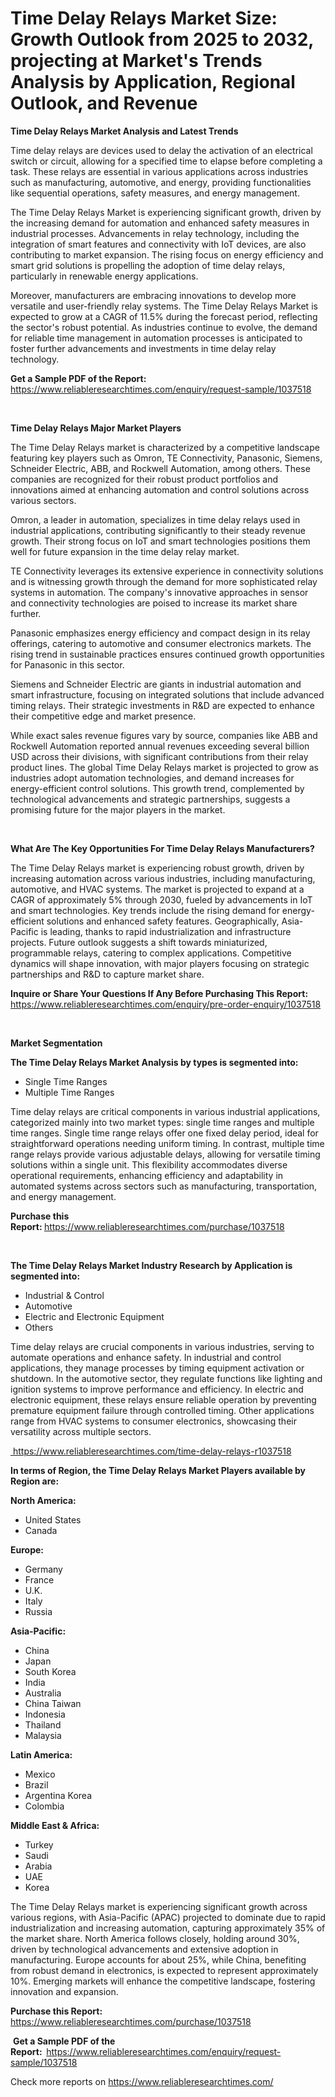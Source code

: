 <p><h1>Time Delay Relays Market Size: Growth Outlook from 2025 to 2032, projecting at Market's Trends Analysis by Application, Regional Outlook, and Revenue</h1></p><p><strong>Time Delay Relays Market Analysis and Latest Trends</strong></p>
<p><p>Time delay relays are devices used to delay the activation of an electrical switch or circuit, allowing for a specified time to elapse before completing a task. These relays are essential in various applications across industries such as manufacturing, automotive, and energy, providing functionalities like sequential operations, safety measures, and energy management.</p><p>The Time Delay Relays Market is experiencing significant growth, driven by the increasing demand for automation and enhanced safety measures in industrial processes. Advancements in relay technology, including the integration of smart features and connectivity with IoT devices, are also contributing to market expansion. The rising focus on energy efficiency and smart grid solutions is propelling the adoption of time delay relays, particularly in renewable energy applications.</p><p>Moreover, manufacturers are embracing innovations to develop more versatile and user-friendly relay systems. The Time Delay Relays Market is expected to grow at a CAGR of 11.5% during the forecast period, reflecting the sector's robust potential. As industries continue to evolve, the demand for reliable time management in automation processes is anticipated to foster further advancements and investments in time delay relay technology.</p></p>
<p><strong>Get a Sample PDF of the Report:&nbsp;</strong> <a href="https://www.reliableresearchtimes.com/enquiry/request-sample/1037518?utm_campaign=2284&utm_medium=2&utm_source=Github&utm_content=ia&utm_term=11022025&utm_id=time-delay-relays">https://www.reliableresearchtimes.com/enquiry/request-sample/1037518</a></p>
<p>&nbsp;</p>
<p><strong>Time Delay Relays Major Market Players</strong></p>
<p><p>The Time Delay Relays market is characterized by a competitive landscape featuring key players such as Omron, TE Connectivity, Panasonic, Siemens, Schneider Electric, ABB, and Rockwell Automation, among others. These companies are recognized for their robust product portfolios and innovations aimed at enhancing automation and control solutions across various sectors.</p><p>Omron, a leader in automation, specializes in time delay relays used in industrial applications, contributing significantly to their steady revenue growth. Their strong focus on IoT and smart technologies positions them well for future expansion in the time delay relay market.</p><p>TE Connectivity leverages its extensive experience in connectivity solutions and is witnessing growth through the demand for more sophisticated relay systems in automation. The company's innovative approaches in sensor and connectivity technologies are poised to increase its market share further.</p><p>Panasonic emphasizes energy efficiency and compact design in its relay offerings, catering to automotive and consumer electronics markets. The rising trend in sustainable practices ensures continued growth opportunities for Panasonic in this sector.</p><p>Siemens and Schneider Electric are giants in industrial automation and smart infrastructure, focusing on integrated solutions that include advanced timing relays. Their strategic investments in R&D are expected to enhance their competitive edge and market presence.</p><p>While exact sales revenue figures vary by source, companies like ABB and Rockwell Automation reported annual revenues exceeding several billion USD across their divisions, with significant contributions from their relay product lines. The global Time Delay Relays market is projected to grow as industries adopt automation technologies, and demand increases for energy-efficient control solutions. This growth trend, complemented by technological advancements and strategic partnerships, suggests a promising future for the major players in the market.</p></p>
<p>&nbsp;</p>
<p><strong>What Are The Key Opportunities For Time Delay Relays Manufacturers?</strong></p>
<p><p>The Time Delay Relays market is experiencing robust growth, driven by increasing automation across various industries, including manufacturing, automotive, and HVAC systems. The market is projected to expand at a CAGR of approximately 5% through 2030, fueled by advancements in IoT and smart technologies. Key trends include the rising demand for energy-efficient solutions and enhanced safety features. Geographically, Asia-Pacific is leading, thanks to rapid industrialization and infrastructure projects. Future outlook suggests a shift towards miniaturized, programmable relays, catering to complex applications. Competitive dynamics will shape innovation, with major players focusing on strategic partnerships and R&D to capture market share.</p></p>
<p><strong>Inquire or Share Your Questions If Any Before Purchasing This Report:</strong> <a href="https://www.reliableresearchtimes.com/enquiry/pre-order-enquiry/1037518?utm_campaign=2284&utm_medium=2&utm_source=Github&utm_content=ia&utm_term=11022025&utm_id=time-delay-relays">https://www.reliableresearchtimes.com/enquiry/pre-order-enquiry/1037518</a></p>
<p>&nbsp;</p>
<p><strong>Market Segmentation</strong></p>
<p><strong>The Time Delay Relays Market Analysis by types is segmented into:</strong></p>
<p><ul><li>Single Time Ranges</li><li>Multiple Time Ranges</li></ul></p>
<p><p>Time delay relays are critical components in various industrial applications, categorized mainly into two market types: single time ranges and multiple time ranges. Single time range relays offer one fixed delay period, ideal for straightforward operations needing uniform timing. In contrast, multiple time range relays provide various adjustable delays, allowing for versatile timing solutions within a single unit. This flexibility accommodates diverse operational requirements, enhancing efficiency and adaptability in automated systems across sectors such as manufacturing, transportation, and energy management.</p></p>
<p><strong>Purchase this Report:&nbsp;</strong><a href="https://www.reliableresearchtimes.com/purchase/1037518?utm_campaign=2284&utm_medium=2&utm_source=Github&utm_content=ia&utm_term=11022025&utm_id=time-delay-relays">https://www.reliableresearchtimes.com/purchase/1037518</a></p>
<p>&nbsp;</p>
<p><strong>The Time Delay Relays Market Industry Research by Application is segmented into:</strong></p>
<p><ul><li>Industrial & Control</li><li>Automotive</li><li>Electric and Electronic Equipment</li><li>Others</li></ul></p>
<p><p>Time delay relays are crucial components in various industries, serving to automate operations and enhance safety. In industrial and control applications, they manage processes by timing equipment activation or shutdown. In the automotive sector, they regulate functions like lighting and ignition systems to improve performance and efficiency. In electric and electronic equipment, these relays ensure reliable operation by preventing premature equipment failure through controlled timing. Other applications range from HVAC systems to consumer electronics, showcasing their versatility across multiple sectors.</p></p>
<p><a href="https://www.reliableresearchtimes.com/time-delay-relays-r1037518?utm_campaign=2284&utm_medium=2&utm_source=Github&utm_content=ia&utm_term=11022025&utm_id=time-delay-relays">&nbsp;https://www.reliableresearchtimes.com/time-delay-relays-r1037518</a></p>
<p><strong>In terms of Region, the Time Delay Relays Market Players available by Region are:</strong></p>
<p>
    <p> <strong> North America: </strong>
        <ul>
            <li>United States</li>
            <li>Canada</li>
        </ul>
        </p> 
    <p> <strong> Europe: </strong>
        <ul>
            <li>Germany</li>
            <li>France</li>
            <li>U.K.</li>
            <li>Italy</li>
            <li>Russia</li>
        </ul>
        </p> 
    <p> <strong> Asia-Pacific: </strong>
        <ul>
            <li>China</li>
            <li>Japan</li>
            <li>South Korea</li>
            <li>India</li>
            <li>Australia</li>
            <li>China Taiwan</li>
            <li>Indonesia</li>
            <li>Thailand</li>
            <li>Malaysia</li>
        </ul>
        </p> 
    <p> <strong> Latin America: </strong>
        <ul>
            <li>Mexico</li>
            <li>Brazil</li>
            <li>Argentina Korea</li>
            <li>Colombia</li>
        </ul>
        </p> 
    <p> <strong> Middle East & Africa: </strong>
        <ul>
            <li>Turkey</li>
            <li>Saudi</li>
            <li>Arabia</li>
            <li>UAE</li>
            <li>Korea</li>
        </ul>
    </p>
    </p>
<p><p>The Time Delay Relays market is experiencing significant growth across various regions, with Asia-Pacific (APAC) projected to dominate due to rapid industrialization and increasing automation, capturing approximately 35% of the market share. North America follows closely, holding around 30%, driven by technological advancements and extensive adoption in manufacturing. Europe accounts for about 25%, while China, benefiting from robust demand in electronics, is expected to represent approximately 10%. Emerging markets will enhance the competitive landscape, fostering innovation and expansion.</p></p>
<p><strong>Purchase this Report: </strong><a href="https://www.reliableresearchtimes.com/purchase/1037518?utm_campaign=2284&utm_medium=2&utm_source=Github&utm_content=ia&utm_term=11022025&utm_id=time-delay-relays">https://www.reliableresearchtimes.com/purchase/1037518</a></p>
<p>&nbsp;<strong>Get a Sample PDF of the Report:&nbsp;&nbsp;</strong><a href="https://www.reliableresearchtimes.com/enquiry/request-sample/1037518?utm_campaign=2284&utm_medium=2&utm_source=Github&utm_content=ia&utm_term=11022025&utm_id=time-delay-relays">https://www.reliableresearchtimes.com/enquiry/request-sample/1037518</a></p>
<p><strong></strong></p>
<p>Check more reports on <a href="https://www.reliableresearchtimes.com/?utm_campaign=2284&utm_medium=2&utm_source=Github&utm_content=ia&utm_term=11022025&utm_id=time-delay-relays">https://www.reliableresearchtimes.com/</a></p>